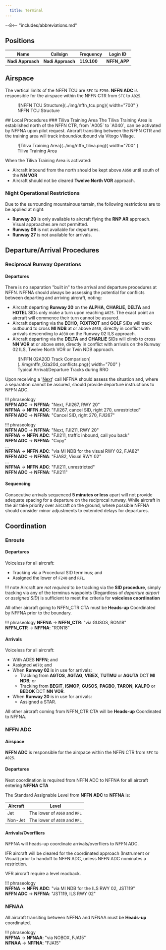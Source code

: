 ```yaml
---
  title: Terminal
---
```


--8<-- "includes/abbreviations.md"

## Positions

| Name | Callsign | Frequency | Login ID |
| ---- | -------- | --------- | -------- |
| **Nadi Approach** | **Nadi Approach** | **119.100** | **NFFN_APP** | 

## Airspace
The vertical limits of the NFFN TCU are `SFC` to `F250`. **NFFN ADC** is responsible for the airspace within the NFFN CTR from `SFC` to `A025`.

<figure markdown>
![NFFN TCU Structure](../img/nffn_tcu.png){ width="700" }
  <figcaption>NFFN TCU Structure</figcaption>
</figure>
<!---## Separation --->
## Local Procedures
### Tiliva Training Area
The Tiliva Training Area is established north of the NFFN CTR, from `A005` to `A040`, can be activated by NFFNA upon pilot request. Aircraft transiting between the NFFN CTR and the training area will track inbound/outbound via Vitogo Village.

<figure markdown>
![Tiliva Training Area](../img/nffn_tiliva.png){ width="700" }
  <figcaption>Tiliva Training Area</figcaption>
</figure>

When the Tiliva Training Area is activated:

- Aircraft inbound from the north should be kept above `A050` until south of the **NN VOR**
- Aircraft should not be cleared **Twelve North VOR** approach.

### Night Operational Restrictions
Due to the surrounding mountainous terrain, the following restrictions are to be applied at night:

- **Runway 20** is only available to aircraft flying the **RNP AR** approach. Visual approaches are not permitted.
- **Runway 09** is not available for departures.
- **Runway 27** is not available for arrivals.

## Departure/Arrival Procedures
### Reciprocal Runway Operations
#### Departures
There is no separation "built in" to the arrival and departure procedures at NFFN. NFFNA should always be assessing the potential for conflicts between departing and arriving aircraft, noting:

- Aircraft departing **Runway 20** on the **ALPHA**, **CHARLIE**, **DELTA** and **HOTEL** SIDs only make a turn upon reaching `A025`. The exact point an aircraft will commence their turn cannot be assured.
- Aircraft departing via the **ECHO**, **FOXTROT** and **GOLF** SIDs will track outbound to cross **MI NDB** at or above `A030`, directly in conflict with arrivals descending to `A030` on the Runway 02 ILS approach.
- Aircraft departing via the **DELTA** and  **CHARLIE** SIDs will climb to cross **NN VOR** at or above `A050`, directly in conflict with arrivals on the Runway 02 ILS, Twelve North VOR or Twin NDB approach.

<figure markdown>
![NFFN 02A20D Track Comparison](../img/nffn_02a20d_conflicts.png){ width="700" }
  <figcaption>Typical Arrival/Departure Tracks during RRO</figcaption>
</figure>

Upon receiving a '[Next](../../../../controller-skills/coordination/#boundary)' call NFFNA should assess the situation and, where a separation cannot be assured, should provide departure instructions to NFFN ADC.

!!! phraseology  
    <span class="hotline">**NFFN ADC** -> **NFFNA**</span>: "Next, FJI267, RWY 20"  
	<span class="hotline">**NFFNA** -> **NFFN ADC**</span>: "FJI267, cancel SID, right 270, unrestricted"  
	<span class="hotline">**NFFN ADC** -> **NFFNA**</span>: "Cancel SID, right 270, FJI267"
	
!!! phraseology  
    <span class="hotline">**NFFN ADC** -> **NFFNA**</span>: "Next, FJI211, RWY 20"  
	<span class="hotline">**NFFNA** -> **NFFN ADC**</span>: "FJI211, traffic inbound, call you back"  
	<span class="hotline">**NFFN ADC** -> **NFFNA**</span>: "Copy"  
	...  
	<span class="hotline">**NFFNA** -> **NFFN ADC**</span>: "via MI NDB for the visual RWY 02, FJA82"  
	<span class="hotline">**NFFN ADC** -> **NFFNA**</span>: "FJA82, Visual RWY 02"  
	...  
	<span class="hotline">**NFFNA** -> **NFFN ADC**</span>: "FJI211, unrestricted"  
	<span class="hotline">**NFFN ADC** -> **NFFNA**</span>: "FJI211"  
	
#### Sequencing
Consecutive arrivals sequenced **5 minutes or less** apart will not provide adequate spacing for a departure on the reciprocal runway. While aircraft in the air take priority over aircraft on the ground, where possible NFFNA should consider minor adjustments to extended delays for departures.
<!---## Tower Offline Procedure
## Runway Modes
## Helicopter Operations--->
<!---## Flow
### Local Knowledge
### Flow Tables--->
## Coordination
### Enroute
#### Departures
Voiceless for all aircraft:

- Tracking via a Procedural SID terminus; and
- Assigned the lower of `F240` and `RFL`.

!!! note
    Aircraft are *not required* to be tracking via the **SID procedure**, simply tracking via any of the terminus waypoints (Regardless of *departure airport* or *assigned SID*) is sufficient to meet the criteria for **voiceless coordination**

All other aircraft going to NFFN_CTR CTA must be **Heads-up** Coordinated by NFFNA prior to the boundary.

!!! phraseology
    <span class="hotline">**NFFNA** -> **NFFN_CTR**</span>: "via GUSOS, RON18"  
    <span class="hotline">**NFFN_CTR** -> **NFFNA**</span>: "RON18"  

#### Arrivals
Voiceless for all aircraft:

- With ADES **NFFN**; and
- Assigned `A070`; and
- When **Runway 02** is in use for arrivals:
	- Tracking from **AGTOS**, **AGTAG**, **VIBEX**, **TUTMU** or **AGUTA** DCT **MI NDB**; or
	- Tracking from **BEGIT**, **ISMOP**, **GUSOS**, **PAGBO**, **TARON**, **KALPO** or **BEDOK** DCT **NN VOR**.
- When **Runway 20** is in use for arrivals:
	- Assigned a STAR.

All other aircraft coming from NFFN_CTR CTA will be **Heads-up** Coordinated to NFFNA.

### NFFN ADC
#### Airspace
**NFFN ADC** is responsible for the airspace within the NFFN CTR from `SFC` to `A025`.

#### Departures
Next coordination is required from NFFN ADC to NFFNA for all aircraft entering **NFFNA CTA**

The Standard Assignable Level from **NFFN ADC** to **NFFNA** is:

| Aircraft | Level |
| -------- | ----- |
| Jet | The lower of `A060` and `RFL` |
| Non-Jet | The lower of `A030` and `RFL` |

#### Arrivals/Overfliers
NFFNA will heads-up coordinate arrivals/overfliers to NFFN ADC.

IFR aircraft will be cleared for the coordinated approach (Instrument or Visual) prior to handoff to NFFN ADC, unless NFFN ADC nominates a restriction.

VFR aircraft require a level readback.

!!! phraseology  
    <span class="hotline">**NFFNA** -> **NFFN ADC**</span>: "via MI NDB for the ILS RWY 02, JST119"  
	<span class="hotline">**NFFN ADC** -> **NFFNA**</span>: "JST119, ILS RWY 02"
	
### NFNAA
All aircraft transiting between NFFNA and NFNAA must be **Heads-up** coordinated.

!!! phraseology  
    <span class="hotline">**NFFNA** -> **NFNAA**</span>: "via NOBOX, FJA15"  
	<span class="hotline">**NFNAA** -> **NFFNA**</span>: "FJA15"

<!---## Charts--->